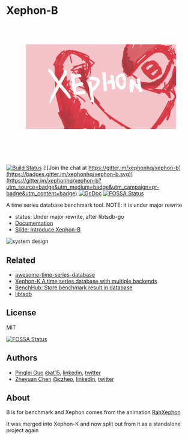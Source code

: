 # Xephon-B

<h1 align="center">
	<br>
	<img width="400" src="https://raw.githubusercontent.com/at15/artwork/master/logo/xephonhq/xephon-b.png" alt="xephon-b">
	<br>
	<br>
	<br>
</h1>

[![Build Status](https://travis-ci.org/xephonhq/xephon-b.svg?branch=feature%2Fdata-generation)](https://travis-ci.org/xephonhq/xephon-b)
[![Join the chat at https://gitter.im/xephonhq/xephon-b](https://badges.gitter.im/xephonhq/xephon-b.svg)](https://gitter.im/xephonhq/xephon-b?utm_source=badge&utm_medium=badge&utm_campaign=pr-badge&utm_content=badge)
[![GoDoc](https://godoc.org/github.com/xephonhq/xephon-b?status.svg)](https://godoc.org/github.com/xephonhq/xephon-b)
[![FOSSA Status](https://app.fossa.io/api/projects/git%2Bgithub.com%2Fxephonhq%2Fxephon-b.svg?type=shield)](https://app.fossa.io/projects/git%2Bgithub.com%2Fxephonhq%2Fxephon-b?ref=badge_shield)

A time series database benchmark tool. NOTE: it is under major rewrite

- status: Under major rewrite, after libtsdb-go
- [Documentation](doc)
- [Slide: Introduce Xephon-B](http://www.slideshare.net/ssuser7e134a/intoduce-xephonb)

![system design](doc/system-design.png)

## Related

- [awesome-time-series-database](https://github.com/xephonhq/awesome-time-series-database)
- [Xephon-K A time series database with multiple backends](https://github.com/xephonhq/xephon-k)
- [BenchHub: Store benchmark result in database](https://github.com/benchhub)
- [libtsdb](https://github.com/libtsdb)

## License

MIT


[![FOSSA Status](https://app.fossa.io/api/projects/git%2Bgithub.com%2Fxephonhq%2Fxephon-b.svg?type=large)](https://app.fossa.io/projects/git%2Bgithub.com%2Fxephonhq%2Fxephon-b?ref=badge_large)

## Authors

- [Pinglei Guo](https://at15.github.io) [@at15](https://github.com/at15), [linkedin](https://www.linkedin.com/in/at1510086), [twitter](https://twitter.com/at1510086)
- [Zheyuan Chen](http://czheo.github.io/) [@czheo](https://github.com/czheo), [linkedin](https://www.linkedin.com/in/zheyuan-chen), [twitter](https://twitter.com/czheo)

## About

B is for benchmark and Xephon comes from the animation [RahXephon](https://en.wikipedia.org/wiki/RahXephon)

It was merged into Xephon-K and now split out from it as a standalone project again